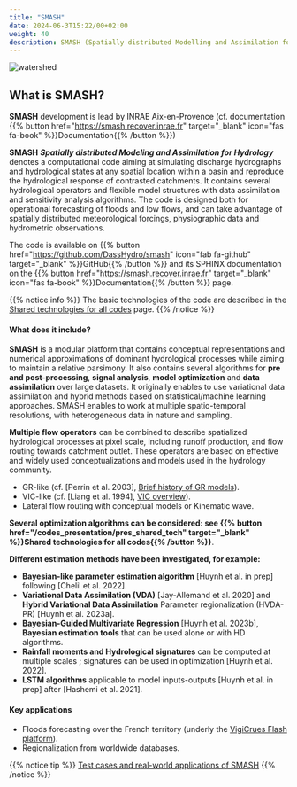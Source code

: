 ```yaml
---
title: "SMASH"
date: 2024-06-3T15:22/00+02:00
weight: 40
description: SMASH (Spatially distributed Modelling and Assimilation for Hydrology) is an open-source Python-Fortran library, which development is lead by INRAE Aix-en-Provence, and that provides a variety of user-friendly routines for spatially distributed hydrological modeling and multisource data-assimilation.
---
```

![watershed](/images/overview_smash.png?width=30pc)

## What is SMASH?

**SMASH** development is lead by INRAE Aix-en-Provence (cf. documentation {{% button href="https://smash.recover.inrae.fr" target="_blank" icon="fas fa-book" %}}Documentation{{% /button %}})

**SMASH** ***Spatially distributed Modeling and Assimilation for Hydrology*** denotes a computational code aiming at simulating discharge hydrographs and hydrological states at any spatial location within a basin and reproduce the hydrological response of contrasted catchments. It contains several hydrological operators and flexible model structures with data assimilation and sensitivity analysis algorithms. The code is designed both for operational forecasting of floods and low flows, and can take advantage of spatially distributed meteorological forcings, physiographic data and hydrometric observations.

The code is available on {{% button href="https://github.com/DassHydro/smash" icon="fab fa-github" target="_blank" %}}GitHub{{% /button %}} and its SPHINX documentation on the {{% button href="https://smash.recover.inrae.fr" target="_blank" icon="fas fa-book" %}}Documentation{{% /button %}} page.

{{% notice info %}}
The basic technologies of the code are described in the [Shared technologies for all codes](/codes_presentation/pres_shared_tech) page.
{{% /notice %}}
#### What does it include?

**SMASH** is a modular platform that contains conceptual representations and numerical approximations of dominant hydrological processes while aiming to maintain a relative parsimony. It also contains several algorithms for **pre and post-processing**, **signal analysis**, **model optimization** and **data assimilation** over large datasets. It originally enables to use variational data assimilation and hybrid methods based on statistical/machine learning approaches. SMASH enables to work at multiple spatio-temporal resolutions, with heterogeneous data in nature and sampling.

**Multiple flow operators** can be combined to describe spatialized hydrological processes at pixel scale, including runoff production, and flow routing towards catchment outlet. These operators are based on effective and widely used conceptualizations and models used in the hydrology community. 
- GR-like (cf. [Perrin et al. 2003], [Brief history of GR models](https://webgr.inrae.fr/en/models/a-brief-history/)).
- VIC-like (cf. [Liang et al. 1994], [VIC overview](https://vic.readthedocs.io/en/master/Overview/ModelOverview/)).
- Lateral flow routing with conceptual models or Kinematic wave.

**Several optimization algorithms can be considered: see {{% button href="/codes_presentation/pres_shared_tech" target="_blank" %}}Shared technologies for all codes{{% /button %}}**.  <br>

**Different estimation methods have been investigated, for example:**
- **Bayesian-like parameter estimation algorithm** [Huynh et al. in prep] following [Chelil et al. 2022].
- **Variational Data Assimilation (VDA)** [Jay-Allemand et al. 2020] and **Hybrid Variational Data Assimilation** Parameter regionalization (HVDA-PR) [Huynh et al. 2023a].
- **Bayesian-Guided Multivariate Regression** [Huynh et al. 2023b], **Bayesian estimation tools** that can be used alone or with HD algorithms.
- **Rainfall moments and Hydrological signatures** can be computed at multiple scales ; signatures can be used in optimization [Huynh et al. 2022].
- **LSTM algorithms** applicable to model inputs-outputs [Huynh et al. in prep] after [Hashemi et al. 2021].

#### Key applications

- Floods forecasting over the French territory (underly the [VigiCrues Flash platform](https://apic-vigicruesflash.fr/?mode=fr&area=fr)).
- Regionalization from worldwide databases.

{{% notice tip %}}
[Test cases and real-world applications of SMASH](/examples/ex_smash)
{{% /notice %}}

